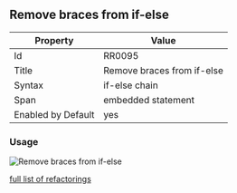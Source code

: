 ## Remove braces from if-else

Property | Value
--- | --- 
Id | RR0095
Title | Remove braces from if\-else
Syntax | if\-else chain
Span | embedded statement
Enabled by Default | yes

### Usage

![Remove braces from if\-else](../../images/refactorings/RemoveBracesFromIfElse.png)

[full list of refactorings](Refactorings.md)
